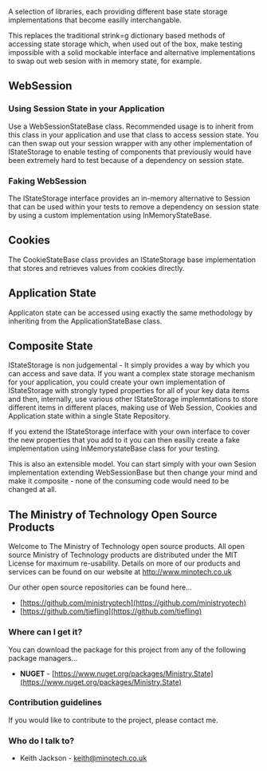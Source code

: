 A selection of libraries, each providing different base state storage implementations that become easilly interchangable.

This replaces the traditional strink=g dictionary based methods of accessing state storage which, when used out of the box, make
testing impossible with a solid mockable interface and alternative implementations to swap out web sesion with in memory state, for example.

## WebSession ##
### Using Session State in your Application ###
Use a WebSessionStateBase class. Recommended usage is to inherit from this class in your application and use that class to access session state. You can then swap out your session wrapper with any other implementation of IStateStorage to enable testing of components that previously would have been extremely hard to test because of a dependency on session state.


### Faking WebSession ###
The IStateStorage interface provides an in-memory alternative to Session that can be used within your tests to remove a dependency on session state by using a custom implementation using InMemoryStateBase.

## Cookies ##
The CookieStateBase class provides an IStateStorage base implementation that stores and retrieves values from cookies directly.

## Application State ##
Applicaton state can be accessed using exactly the same methodology by inheriting from the ApplicationStateBase class.

## Composite State ##
IStateStorage is non judgemental - It simply provides a way by which you can access and save data. If you want a complex state storage mechanism for your application, you could create your own implementation of IStateStorage with strongly typed properties for all of your key data items and then, internally, use various other IStateStorage implemntations to store different items in different places, making use of Web Session, Cookies and Application state within a single State Repository.

If you extend the IStateStorage interface with your own interface to cover the new properties that you add to it you can then easilly create a fake implementation using InMemorystateBase class for your testing.

This is also an extensible model. You can start simply with your own Sesion implementation extending WebSessionBase but then change your mind and make it composite - none of the consuming code would need to be changed at all.

## The Ministry of Technology Open Source Products
Welcome to The Ministry of Technology open source products. All open source Ministry of Technology products are distributed under the MIT License for maximum re-usability. Details on more of our products and services can be found on our website at http://www.minotech.co.uk

Our other open source repositories can be found here...

* [https://github.com/ministryotech](https://github.com/ministryotech)
* [https://github.com/tiefling](https://github.com/tiefling)

### Where can I get it?
You can download the package for this project from any of the following package managers...

- **NUGET** - [https://www.nuget.org/packages/Ministry.State](https://www.nuget.org/packages/Ministry.State)

### Contribution guidelines
If you would like to contribute to the project, please contact me.

### Who do I talk to?
* Keith Jackson - keith@minotech.co.uk